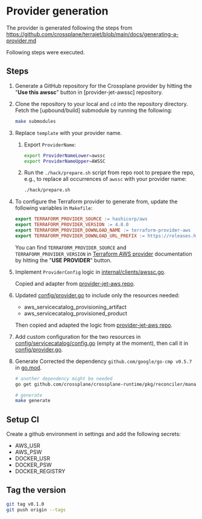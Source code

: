 # Provider generation
The provider is generated following the steps from https://github.com/crossplane/terrajet/blob/main/docs/generating-a-provider.md 

Following steps were executed.

## Steps

1. Generate a GitHub repository for the Crossplane provider by hitting the
   "**Use this awssc**" button in [provider-jet-awssc] repository.
2. Clone the repository to your local and `cd` into the repository directory.
   Fetch the [upbound/build] submodule by running the following:

    ```bash
    make submodules
    ```

3. Replace `template` with your provider name.

    1. Export `ProviderName`:

        ```bash
        export ProviderNameLower=awssc
        export ProviderNameUpper=AWSSC
        ```

    2. Run the `./hack/prepare.sh` script from repo root to prepare the repo, e.g., to
       replace all occurrences of `awssc` with your provider name:

        ```bash
       ./hack/prepare.sh
        ```
4. To configure the Terraform provider to generate from, update the following
   variables in `Makefile`:

    ```makefile
    export TERRAFORM_PROVIDER_SOURCE := hashicorp/aws
    export TERRAFORM_PROVIDER_VERSION := 4.8.0
    export TERRAFORM_PROVIDER_DOWNLOAD_NAME := terraform-provider-aws
    export TERRAFORM_PROVIDER_DOWNLOAD_URL_PREFIX := https://releases.hashicorp.com/terraform-provider-aws/4.8.0
    ```

   You can find `TERRAFORM_PROVIDER_SOURCE` and `TERRAFORM_PROVIDER_VERSION` in
   [Terraform AWS provider](https://registry.terraform.io/providers/hashicorp/aws/4.8.0/docs) documentation by hitting the "**USE PROVIDER**"
   button.

5. Implement `ProviderConfig` logic in [internal/clients/awssc.go](internal/clients/awssc.go). 

   Copied and adapter from [provider-jet-aws repo](https://github.com/crossplane-contrib/provider-jet-aws/blob/v0.5.0/internal/clients/aws.go).  

6. Updated [config/provider.go](config/provider.go) to include only the resources needed:
   * aws_servicecatalog_provisioning_artifact
   * aws_servicecatalog_provisioned_product
  
   Then copied and adapted the logic from [provider-jet-aws repo](https://github.com/crossplane-contrib/provider-jet-aws/blob/v0.4.2/config/provider.go).

7. Add custom configuration for the two resources in [config/servicecatalog/config.go](config/servicecatalog/config.go) (empty at the moment),
then call it in [config/provider.go](config/provider.go).  

8. Generate
   Corrected the dependency `github.com/google/go-cmp v0.5.7` in [go.mod](go.mod).

   ```bash
   # another dependency might be needed
   go get github.com/crossplane/crossplane-runtime/pkg/reconciler/managed@v0.15.1-0.20220106140106-428b7c390375
   
   # generate
   make generate
   ```

## Setup CI
Create a github environment in settings and add the following secrets:
* AWS_USR
* AWS_PSW
* DOCKER_USR
* DOCKER_PSW
* DOCKER_REGISTRY

## Tag the version
```bash
git tag v0.1.0
git push origin --tags
```